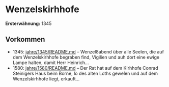 # Wenzelskirhhofe

**Ersterwähnung:** 1345

## Vorkommen
- 1345: [jahre/1345/README.md](../jahre/1345/README.md) – Wenzel8abend
über alle Seelen, die auf dem Wenzelskirhhofe begraben
find, Vigilien und auh dort eine ewige Lampe halten,
damit Herr Heinrich...
- 1580: [jahre/1580/README.md](../jahre/1580/README.md) – Der Rat hat auf dem Kirhhofe Conrad Steinigers
Haus beim Borne, ſo des alten Loths geweſen und auf
dem Wenzelskirhhofe liegt, erkauft...
